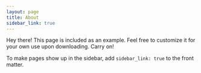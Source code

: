 ```yaml
---
layout: page
title: About
sidebar_link: true
---
```


<p class="message">
  Hey there! This page is included as an example. Feel free to customize it
  for your own use upon downloading. Carry on!  
</p>

To make pages show up in the sidebar, add `sidebar_link: true` to the front
matter.
